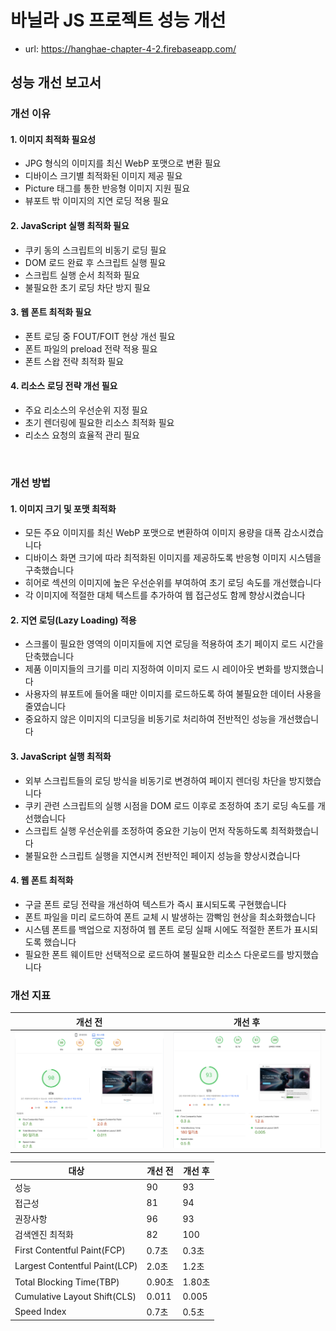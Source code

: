 # 바닐라 JS 프로젝트 성능 개선

-   url: https://hanghae-chapter-4-2.firebaseapp.com/

## 성능 개선 보고서

### 개선 이유

#### 1. 이미지 최적화 필요성

-   JPG 형식의 이미지를 최신 WebP 포맷으로 변환 필요
-   디바이스 크기별 최적화된 이미지 제공 필요
-   Picture 태그를 통한 반응형 이미지 지원 필요
-   뷰포트 밖 이미지의 지연 로딩 적용 필요

#### 2. JavaScript 실행 최적화 필요

-   쿠키 동의 스크립트의 비동기 로딩 필요
-   DOM 로드 완료 후 스크립트 실행 필요
-   스크립트 실행 순서 최적화 필요
-   불필요한 초기 로딩 차단 방지 필요

#### 3. 웹 폰트 최적화 필요

-   폰트 로딩 중 FOUT/FOIT 현상 개선 필요
-   폰트 파일의 preload 전략 적용 필요
-   폰트 스왑 전략 최적화 필요

#### 4. 리소스 로딩 전략 개선 필요

-   주요 리소스의 우선순위 지정 필요
-   초기 렌더링에 필요한 리소스 최적화 필요
-   리소스 요청의 효율적 관리 필요

</br>

### 개선 방법

#### 1. 이미지 크기 및 포맷 최적화

-   모든 주요 이미지를 최신 WebP 포맷으로 변환하여 이미지 용량을 대폭 감소시켰습니다
-   디바이스 화면 크기에 따라 최적화된 이미지를 제공하도록 반응형 이미지 시스템을 구축했습니다
-   히어로 섹션의 이미지에 높은 우선순위를 부여하여 초기 로딩 속도를 개선했습니다
-   각 이미지에 적절한 대체 텍스트를 추가하여 웹 접근성도 함께 향상시켰습니다

#### 2. 지연 로딩(Lazy Loading) 적용

-   스크롤이 필요한 영역의 이미지들에 지연 로딩을 적용하여 초기 페이지 로드 시간을 단축했습니다
-   제품 이미지들의 크기를 미리 지정하여 이미지 로드 시 레이아웃 변화를 방지했습니다
-   사용자의 뷰포트에 들어올 때만 이미지를 로드하도록 하여 불필요한 데이터 사용을 줄였습니다
-   중요하지 않은 이미지의 디코딩을 비동기로 처리하여 전반적인 성능을 개선했습니다

#### 3. JavaScript 실행 최적화

-   외부 스크립트들의 로딩 방식을 비동기로 변경하여 페이지 렌더링 차단을 방지했습니다
-   쿠키 관련 스크립트의 실행 시점을 DOM 로드 이후로 조정하여 초기 로딩 속도를 개선했습니다
-   스크립트 실행 우선순위를 조정하여 중요한 기능이 먼저 작동하도록 최적화했습니다
-   불필요한 스크립트 실행을 지연시켜 전반적인 페이지 성능을 향상시켰습니다

#### 4. 웹 폰트 최적화

-   구글 폰트 로딩 전략을 개선하여 텍스트가 즉시 표시되도록 구현했습니다
-   폰트 파일을 미리 로드하여 폰트 교체 시 발생하는 깜빡임 현상을 최소화했습니다
-   시스템 폰트를 백업으로 지정하여 웹 폰트 로딩 실패 시에도 적절한 폰트가 표시되도록 했습니다
-   필요한 폰트 웨이트만 선택적으로 로드하여 불필요한 리소스 다운로드를 방지했습니다

### 개선 지표

| 개선 전                         | 개선 후                        |
| ------------------------------- | ------------------------------ |
| <img src="./public/before.png"> | <img src="./public/after.png"> |

| 대상                          | 개선 전 | 개선 후 |
| ----------------------------- | ------- | ------- |
| 성능                          | 90      | 93      |
| 접근성                        | 81      | 94      |
| 권장사항                      | 96      | 93      |
| 검색엔진 최적화               | 82      | 100     |
| First Contentful Paint(FCP)   | 0.7초   | 0.3초   |
| Largest Contentful Paint(LCP) | 2.0초   | 1.2초   |
| Total Blocking Time(TBP)      | 0.90초  | 1.80초  |
| Cumulative Layout Shift(CLS)  | 0.011   | 0.005   |
| Speed Index                   | 0.7초   | 0.5초   |
